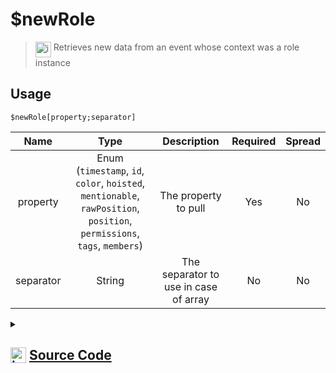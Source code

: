 # $newRole
> <img align="top" src="https://upload.wikimedia.org/wikipedia/commons/thumb/e/e4/Infobox_info_icon.svg/160px-Infobox_info_icon.svg.png?20150409153300" alt="image" width="25" height="auto"> Retrieves new data from an event whose context was a role instance
## Usage
```
$newRole[property;separator]
```
| Name | Type | Description | Required | Spread
| :---: | :---: | :---: | :---: | :---: |
property | Enum (`timestamp`, `id`, `color`, `hoisted`, `mentionable`, `rawPosition`, `position`, `permissions`, `tags`, `members`) | The property to pull | Yes | No
separator | String | The separator to use in case of array | No | No
<details>
<summary>
    
## <img align="top" src="https://cdn4.iconfinder.com/data/icons/iconsimple-logotypes/512/github-512.png" alt="image" width="25" height="auto">  [Source Code](https://github.com/tryforge/ForgeScript-V2/blob/main/src/native/newRole.ts)
    
</summary>
    
```ts
import { RoleProperties, RoleProperty } from "../properties/role"
import { ArgType, NativeFunction, Return } from "../structures"

export default new NativeFunction({
    name: "$newRole",
    version: "1.0.0",
    description: "Retrieves new data from an event whose context was a role instance",
    brackets: true,
    unwrap: true,
    args: [
        {
            name: "property",
            description: "The property to pull",
            rest: false,
            type: ArgType.Enum,
            enum: RoleProperty,
            required: true
        },
        {
            name: "separator",
            description: "The separator to use in case of array",
            rest: false,
            type: ArgType.String
        }
    ],
    execute(ctx, [ prop, sep ]) {
        return Return.success(
            RoleProperties[prop](ctx.states?.role?.new, sep)
        )
    },
})
```
    
</details>